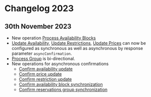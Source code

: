 # Changelog 2023

## 30th November 2023

* New operation [Process Availability Blocks](../channel-manager-operations/availabilityBlock.md)
* [Update Availability](../channel-manager-operations/inventory.md#update-availability), [Update Restrictions](../channel-manager-operations/inventory.md#update-restrictions), [Update Prices](inventory.md#update-prices) can now be configured as synchronous as well as asynchronous by response parameter `asyncConfirmation`.
* [Process Group](../channel-manager-operations/reservations.md#request) is bi-directional.
* New operations for asynchronous confirmations
    - [Confirm availability update](../mews-operations/inventory.md#confirm-availability-update)
    - [Confirm price update](../mews-operations/inventory.md#confirm-price-update)
    - [Confirm restriction update](../mews-operations/inventory.md##confirm-reistriction-update)
    - [Confirm availability block synchronization](../mews-operations/inventory.md##confirm-availability-block-synchronization)
    - [Confirm reservations group synchronization](../mews-operations/inventory.md#confirm-group-synchronization)